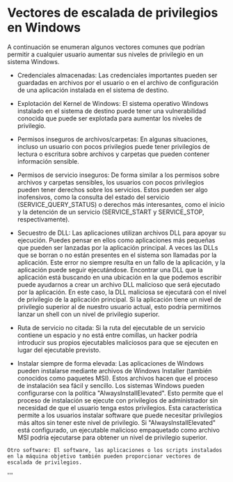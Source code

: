 
# Vectores de escalada de privilegios en Windows

A continuación se enumeran algunos vectores comunes que podrían permitir a cualquier usuario aumentar sus niveles de privilegio en un sistema Windows.

  -  Credenciales almacenadas: Las credenciales importantes pueden ser guardadas en archivos por el usuario o en el archivo de configuración de una aplicación instalada en el sistema de destino.

  - Explotación del Kernel de Windows: El sistema operativo Windows instalado en el sistema de destino puede tener una vulnerabilidad conocida que puede ser explotada para aumentar los niveles de privilegio.

  -  Permisos inseguros de archivos/carpetas: En algunas situaciones, incluso un usuario con pocos privilegios puede tener privilegios de lectura o escritura sobre archivos y carpetas que pueden contener información sensible.

  - Permisos de servicio inseguros: De forma similar a los permisos sobre archivos y carpetas sensibles, los usuarios con pocos privilegios pueden tener derechos sobre los servicios. Estos pueden ser algo inofensivos, como la consulta del estado del servicio (SERVICE_QUERY_STATUS) o derechos más interesantes, como el inicio y la detención de un servicio (SERVICE_START y SERVICE_STOP, respectivamente).

  -  Secuestro de DLL: Las aplicaciones utilizan archivos DLL para apoyar su ejecución. Puedes pensar en ellos como aplicaciones más pequeñas que pueden ser lanzadas por la aplicación principal. A veces las DLLs que se borran o no están presentes en el sistema son llamadas por la aplicación. Este error no siempre resulta en un fallo de la aplicación, y la aplicación puede seguir ejecutándose. Encontrar una DLL que la aplicación está buscando en una ubicación en la que podemos escribir puede ayudarnos a crear un archivo DLL malicioso que será ejecutado por la aplicación. En este caso, la DLL maliciosa se ejecutará con el nivel de privilegio de la aplicación principal. Si la aplicación tiene un nivel de privilegio superior al de nuestro usuario actual, esto podría permitirnos lanzar un shell con un nivel de privilegio superior.

   - Ruta de servicio no citada: Si la ruta del ejecutable de un servicio contiene un espacio y no está entre comillas, un hacker podría introducir sus propios ejecutables maliciosos para que se ejecuten en lugar del ejecutable previsto.

   - Instalar siempre de forma elevada: Las aplicaciones de Windows pueden instalarse mediante archivos de Windows Installer (también conocidos como paquetes MSI). Estos archivos hacen que el proceso de instalación sea fácil y sencillo. Los sistemas Windows pueden configurarse con la política "AlwaysInstallElevated". Esto permite que el proceso de instalación se ejecute con privilegios de administrador sin necesidad de que el usuario tenga estos privilegios. Esta característica permite a los usuarios instalar software que puede necesitar privilegios más altos sin tener este nivel de privilegio. Si "AlwaysInstallElevated" está configurado, un ejecutable malicioso empaquetado como archivo MSI podría ejecutarse para obtener un nivel de privilegio superior.
    
    Otro software: El software, las aplicaciones o los scripts instalados en la máquina objetivo también pueden proporcionar vectores de escalada de privilegios.
'''
